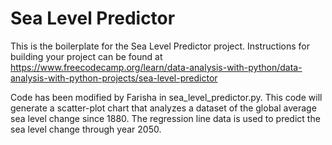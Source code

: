 # Sea Level Predictor

This is the boilerplate for the Sea Level Predictor project. Instructions for building your project can be found at https://www.freecodecamp.org/learn/data-analysis-with-python/data-analysis-with-python-projects/sea-level-predictor

Code has been modified by Farisha in sea_level_predictor.py. This code will generate a scatter-plot chart that analyzes a dataset of the global average sea level change since 1880. The regression line data is used to predict the sea level change through year 2050.
